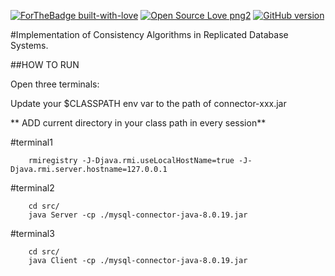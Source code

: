 [![ForTheBadge built-with-love](http://ForTheBadge.com/images/badges/built-with-love.svg)](https://GitHub.com/Naereen/) [![Open Source Love png2](https://badges.frapsoft.com/os/v2/open-source.png?v=103)](https://github.com/ellerbrock/open-source-badges/) [![GitHub version](https://badge.fury.io/gh/Naereen%2FStrapDown.js.svg)](https://github.com/Naereen/StrapDown.js)


#Implementation of Consistency Algorithms in Replicated Database Systems.

##HOW TO RUN

Open three terminals:


Update your $CLASSPATH env var to the path of connector-xxx.jar

** ADD current directory in your class path in every session**




#terminal1
``` cd bin/ 
    rmiregistry -J-Djava.rmi.useLocalHostName=true -J-Djava.rmi.server.hostname=127.0.0.1
```

#terminal2

```
    cd src/
    java Server -cp ./mysql-connector-java-8.0.19.jar
```

#terminal3

```
    cd src/
    java Client -cp ./mysql-connector-java-8.0.19.jar
    
```
